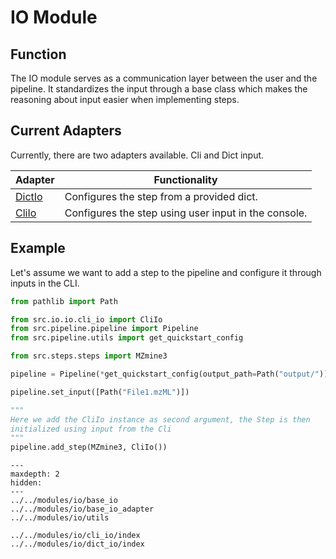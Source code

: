 # IO Module

## Function
The IO module serves as a communication layer between the user and the 
pipeline. It standardizes the input through a base class which makes the 
reasoning about input easier when implementing steps.

## Current Adapters
Currently, there are two adapters available. Cli and Dict input.

| Adapter                                  | Functionality                                        |
|------------------------------------------|------------------------------------------------------|
| [DictIo](../../modules/io/dict_io/index) | Configures the step from a provided dict.            |
| [CliIo](../../modules/io/cli_io/index)   | Configures the step using user input in the console. |

## Example
Let's assume we want to add a step to the pipeline and configure it through 
inputs in the CLI.
```python
from pathlib import Path

from src.io.io.cli_io import CliIo
from src.pipeline.pipeline import Pipeline
from src.pipeline.utils import get_quickstart_config

from src.steps.steps import MZmine3

pipeline = Pipeline(*get_quickstart_config(output_path=Path("output/")))

pipeline.set_input([Path("File1.mzML")])

"""
Here we add the CliIo instance as second argument, the Step is then 
initialized using input from the Cli
"""
pipeline.add_step(MZmine3, CliIo())
```

```{toctree}
---
maxdepth: 2
hidden:
---
../../modules/io/base_io
../../modules/io/base_io_adapter
../../modules/io/utils

../../modules/io/cli_io/index
../../modules/io/dict_io/index
```